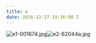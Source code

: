 ```yaml
---
title: e
date: 2016-12-27 19:36:00 Z
---
```


![e1-001674.jpg](/uploads/e1-001674.jpg)![e2-62044a.jpg](/uploads/e2-62044a.jpg)